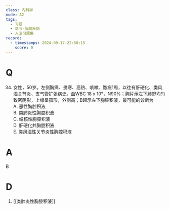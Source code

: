 ```yaml
---
class: 内科学
mode: A2
tags:
  - 习题
  - 章节-胸膜疾病
  - 人卫习题集
record:
  - timestamps: 2024-09-17-22:50:15
    score: 0
---
```


# Q
34. 女性，50岁。左侧胸痛、畏寒、高热、咳嗽、脓痰1周，以往有肝硬化、类风湿关节炎、支气管扩张病史。血WBC 18 x 10°，N90%；胸片示左下肺野均匀致密阴影，上缘呈孤形，外侧高；B超示左下胸腔积液，最可能的诊断为  
A. 恶性胸腔积液  
B. 类肺炎性胸腔积液  
C. 结核性胸腔积液  
D. 肝硬化并胸腔积液  
E. 类风湿性关节炎性胸腔积液  
# A
B
# D
1. [[类肺炎性胸腔积液]]